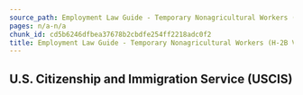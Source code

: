 ```yaml
---
source_path: Employment Law Guide - Temporary Nonagricultural Workers (H-2B Visas).md
pages: n/a-n/a
chunk_id: cd5b6246dfbea37678b2cbdfe254ff2218adc0f2
title: Employment Law Guide - Temporary Nonagricultural Workers (H-2B Visas)
---
```

## U.S. Citizenship and Immigration Service (USCIS)
